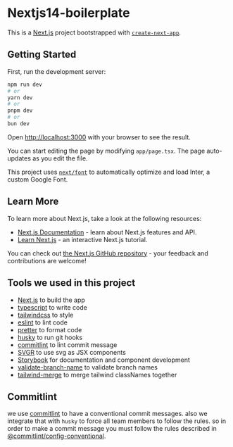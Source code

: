 # Nextjs14-boilerplate

This is a [Next.js](https://nextjs.org/) project bootstrapped with [`create-next-app`](https://github.com/vercel/next.js/tree/canary/packages/create-next-app).

## Getting Started

First, run the development server:

```bash
npm run dev
# or
yarn dev
# or
pnpm dev
# or
bun dev
```

Open [http://localhost:3000](http://localhost:3000) with your browser to see the result.

You can start editing the page by modifying `app/page.tsx`. The page auto-updates as you edit the file.

This project uses [`next/font`](https://nextjs.org/docs/basic-features/font-optimization) to automatically optimize and load Inter, a custom Google Font.

## Learn More

To learn more about Next.js, take a look at the following resources:

- [Next.js Documentation](https://nextjs.org/docs) - learn about Next.js features and API.
- [Learn Next.js](https://nextjs.org/learn) - an interactive Next.js tutorial.

You can check out [the Next.js GitHub repository](https://github.com/vercel/next.js/) - your feedback and contributions are welcome!

## Tools we used in this project

- [Next.js](https://nextjs.org/) to build the app
- [typescript](https://www.typescriptlang.org/) to write code
- [tailwindcss](https://tailwindcss.com/) to style
- [eslint](https://eslint.org/) to lint code
- [pretter](https://prettier.io/) to format code
- [husky](https://typicode.github.io/husky/#/) to run git hooks
- [commitlint](https://commitlint.js.org/#/) to lint commit message
- [SVGR](https://www.npmjs.com/package/@svgr/webpack) to use svg as JSX components
- [Storybook](https://storybook.js.org/) for documentation and component development
- [validate-branch-name](https://www.npmjs.com/package/validate-branch-name) to validate branch names
- [tailwind-merge](https://www.npmjs.com/package/tailwind-merge) to merge tailwind classNames together

## Commitlint

we use [commitlint](https://commitlint.js.org/#/) to have a conventional commit messages. also we integrate that with `husky` to force all team members to follow the rules.
so in order to make a commit message you must follow the rules described in [@commitlint/config-conventional](https://www.npmjs.com/package/@commitlint/config-conventional).
